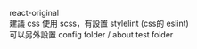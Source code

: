 react-original  
建議 css 使用 scss，有設置 stylelint (css的 eslint)  
可以另外設置 config folder / about test folder
